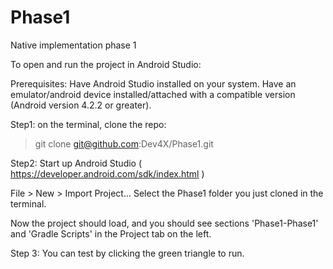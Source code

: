 # Phase1
Native implementation phase 1

To open and run the project in Android Studio:

Prerequisites:
Have Android Studio installed on your system.
Have an emulator/android device installed/attached with a compatible version (Android version 4.2.2 or greater).

Step1:
on the terminal, clone the repo:
> git clone git@github.com:Dev4X/Phase1.git

Step2:
Start up Android Studio ( https://developer.android.com/sdk/index.html )

File > New > Import Project...
Select the Phase1 folder you just cloned in the terminal.

Now the project should load, and you should see sections 'Phase1-Phase1' and 'Gradle Scripts' in
the Project tab on the left.

Step 3:
You can test by clicking the green triangle to run.
